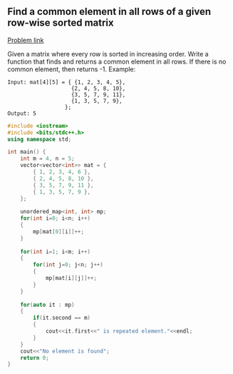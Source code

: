## Find a common element in all rows of a given row-wise sorted matrix

[Problem link](https://www.geeksforgeeks.org/find-common-element-rows-row-wise-sorted-matrix/)

Given a matrix where every row is sorted in increasing order. Write a function that finds and returns a common element in all rows. If there is no common element, then returns -1. 
Example: 
 
```
Input: mat[4][5] = { {1, 2, 3, 4, 5},
                    {2, 4, 5, 8, 10},
                    {3, 5, 7, 9, 11},
                    {1, 3, 5, 7, 9},
                  };
Output: 5
```

```cpp
#include <iostream>
#include <bits/stdc++.h>
using namespace std;

int main() {
    int m = 4, n = 5;
    vector<vector<int>> mat = {
        { 1, 2, 3, 4, 6 },
        { 2, 4, 5, 8, 10 },
        { 3, 5, 7, 9, 11 },
        { 1, 3, 5, 7, 9 },
    };
    
    unordered_map<int, int> mp;
    for(int i=0; i<n; i++)
    {
        mp[mat[0][i]]++;
    }
    
    for(int i=1; i<m; i++)
    {
        for(int j=0; j<n; j++)
        {
            mp[mat[i][j]]++;
        }
    }
    
    for(auto it : mp)
    {
        if(it.second == m)
        {
            cout<<it.first<<" is repeated element."<<endl;
        }
    }
    cout<<"No element is found";
	return 0;
}
```